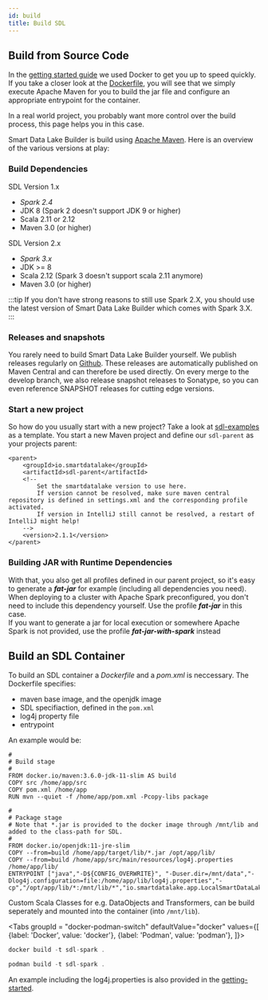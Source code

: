 ```yaml
---
id: build
title: Build SDL
---
```


## Build from Source Code
In the [getting started guide](../getting-started/setup.md) we used Docker to get you up to speed quickly.
If you take a closer look at the [Dockerfile](https://github.com/smart-data-lake/getting-started/blob/master/Dockerfile), 
you will see that we simply execute Apache Maven for you to build the jar file and configure an appropriate entrypoint for the container. 
 
In a real world project, you probably want more control over the build process, this page helps you in this case.
 
Smart Data Lake Builder is build using [Apache Maven](https://maven.apache.org/).
Here is an overview of the various versions at play:

### Build Dependencies
SDL Version 1.x
- *Spark 2.4*
- JDK 8 (Spark 2 doesn't support JDK 9 or higher)
- Scala 2.11 or 2.12
- Maven 3.0 (or higher)

SDL Version 2.x
- *Spark 3.x*
- JDK >= 8
- Scala 2.12 (Spark 3 doesn't support scala 2.11 anymore)
- Maven 3.0 (or higher)

:::tip
If you don't have strong reasons to still use Spark 2.X, you should use the latest version of Smart Data Lake Builder which comes with Spark 3.X.
:::

### Releases and snapshots
You rarely need to build Smart Data Lake Builder yourself. 
We publish releases regularly on [Github](https://github.com/smart-data-lake/smart-data-lake/releases).
These releases are automatically published on Maven Central and can therefore be used directly. 
On every merge to the develop branch, we also release snapshot releases to Sonatype, so you can even reference SNAPSHOT releases for cutting edge versions. 

### Start a new project
So how do you usually start with a new project?
Take a look at [sdl-examples](https://github.com/smart-data-lake/sdl-examples) as a template.
You start a new Maven project and define our `sdl-parent` as your projects parent:
```
<parent>
    <groupId>io.smartdatalake</groupId>
    <artifactId>sdl-parent</artifactId>
    <!--
        Set the smartdatalake version to use here.
        If version cannot be resolved, make sure maven central repository is defined in settings.xml and the corresponding profile activated.
        If version in IntelliJ still cannot be resolved, a restart of IntelliJ might help!
    -->
    <version>2.1.1</version>
</parent>
```

### Building JAR with Runtime Dependencies
With that, you also get all profiles defined in our parent project,
so it's easy to generate a ***fat-jar*** for example (including all dependencies you need). 
When deploying to a cluster with Apache Spark preconfigured, you don't need to include this dependency yourself. 
Use the profile ***fat-jar*** in this case.   
If you want to generate a jar for local execution or somewhere Apache Spark is not provided, use the profile ***fat-jar-with-spark*** instead

## Build an SDL Container

To build an SDL container a *Dockerfile* and a *pom.xml* is neccessary. The Dockerfile specifies:

* maven base image, and the openjdk image
* SDL specifiaction, defined in the `pom.xml`
* log4j property file
* entrypoint

An example would be:

```
#
# Build stage
#
FROM docker.io/maven:3.6.0-jdk-11-slim AS build
COPY src /home/app/src
COPY pom.xml /home/app
RUN mvn --quiet -f /home/app/pom.xml -Pcopy-libs package

#
# Package stage
# Note that *.jar is provided to the docker image through /mnt/lib and added to the class-path for SDL.
#
FROM docker.io/openjdk:11-jre-slim
COPY --from=build /home/app/target/lib/*.jar /opt/app/lib/
COPY --from=build /home/app/src/main/resources/log4j.properties /home/app/lib/
ENTRYPOINT ["java","-D${CONFIG_OVERWRITE}", "-Duser.dir=/mnt/data","-Dlog4j.configuration=file:/home/app/lib/log4j.properties","-cp","/opt/app/lib/*:/mnt/lib/*","io.smartdatalake.app.LocalSmartDataLakeBuilder"]
```

Custom Scala Classes for e.g. DataObjects and Transformers, can be build seperately and mounted into the container (into `/mnt/lib`). 

<Tabs groupId = "docker-podman-switch"
defaultValue="docker"
values={[
{label: 'Docker', value: 'docker'},
{label: 'Podman', value: 'podman'},
]}>
<TabItem value="docker">

```jsx
docker build -t sdl-spark .
```

</TabItem>
<TabItem value="podman">

```jsx
podman build -t sdl-spark .
```

</TabItem>
</Tabs>


An example including the log4j.properties is also provided in the [getting-started](https://github.com/smart-data-lake/getting-started.git). 
